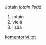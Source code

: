 Jotain
*jotain lisää*
1. jotain
1. vielä 
1. lisää


[komentorivi.txt](https://github.com/Qwecu/ot-harjoitustyo/blob/master/laskarit/viikko1/komentorivi.txt)
